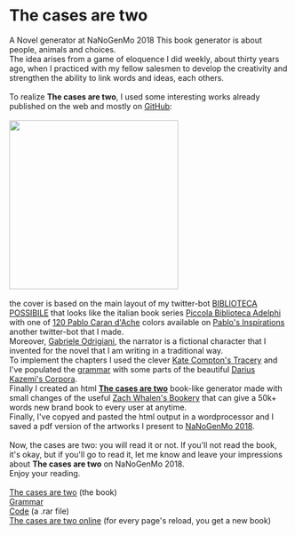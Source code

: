 # The cases are two
A Novel generator at NaNoGenMo 2018
This book generator is about people, animals and choices.<br>The idea arises from a game of eloquence I did weekly, about thirty years ago, when I practiced with my fellow salesmen to develop the creativity and strengthen the ability to link words and ideas, each others.<br><br>To realize <b>The cases are two</b>, I used some interesting works already published on the web and mostly on <a href="https://github.com/riccardocrosa">GitHub</a>:<br><br><img src="https://goo.gl/oMJnaC" width="304"><br><br>the cover</img> is based on the main layout of my twitter-bot <a href="https://twitter.com/bibliotecaposs1">BIBLIOTECA POSSIBILE</a> that looks like the italian book series <a href="https://www.adelphi.it/catalogo/collana/5">Piccola Biblioteca Adelphi</a> with one of <a href="https://store.carandache.com/it/it/469-pablo-assortimento-120-colori.html">120 Pablo Caran d'Ache</a> colors available on <a href="https://twitter.com/pabloinspired">Pablo's Inspirations</a> another twitter-bot that I made.<br>Moreover, <a href="https://goo.gl/FDQAsn">Gabriele Odrigiani</a>, the narrator is a fictional character that I invented for the novel that I am writing in a traditional way.<br>To implement the chapters I used the clever <a href="https://github.com/galaxykate/tracery">Kate Compton's Tracery</a> and I've populated the <a href="https://goo.gl/uin2q4">grammar</a> with some parts of the beautiful <a href="https://github.com/dariusk/corpora">Darius Kazemi's Corpora</a>.<br>Finally I created an html <a href="https://goo.gl/3PzZhY"><b>The cases are two</b></a> book-like generator made with small changes of the useful <a href="https://github.com/zachwhalen/bookery">Zach Whalen's Bookery</a> that can give a 50k+ words new brand book to every user at anytime.<br>Finally, I've copyed and pasted the html output in a wordprocessor and I saved a pdf version of the artworks I present to <a href="https://github.com/NaNoGenMo/2018/issues/84">NaNoGenMo 2018</a>.<br><br>Now, the cases are two: you will read it or not. If you'll not read the book, it's okay, but if you'll go to read it, let me know and leave your impressions about <b>The cases are two</b> on NaNoGenMo 2018.<br>Enjoy your reading.<br><br>
<a href="https://goo.gl/CZYhWA">The cases are two</a> (the book)<br>
<a href="https://goo.gl/uin2q4">Grammar</a><br>
<a href="https://goo.gl/T7UxFq">Code</a> (a .rar file)<br> 
<a href="https://goo.gl/3PzZhY">The cases are two online</a> (for every page's reload, you get a new book)
